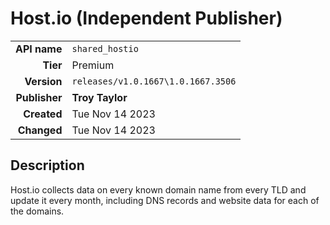 # Host.io (Independent Publisher)
| | |
|-:|-|
|**API name**|`shared_hostio`|
|**Tier**|Premium|
|**Version**|`releases/v1.0.1667\1.0.1667.3506`|
|**Publisher**|**Troy Taylor**|
|**Created**|Tue Nov 14 2023|
|**Changed**|Tue Nov 14 2023|

## Description
Host.io collects data on every known domain name from every TLD and update it every month, including DNS records and website data for each of the domains.
